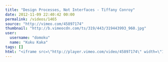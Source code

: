 ```yaml
---
title: "Design Processes, Not Interfaces - Tiffany Conroy"
date: 2012-11-09 22:40:42 00:00
permalink: /videos/1465
source: "http://vimeo.com/45897174"
thumbnail: "http://b.vimeocdn.com/ts/319/443/319443993_960.jpg"
user:
  username: "domoku"
  name: "Kuku Kaka"
tags: []
html: "<iframe src=\"http://player.vimeo.com/video/45897174\" width=\"1280\" height=\"720\" frameborder=\"0\" webkitAllowFullScreen mozallowfullscreen allowFullScreen></iframe>"
---
```


